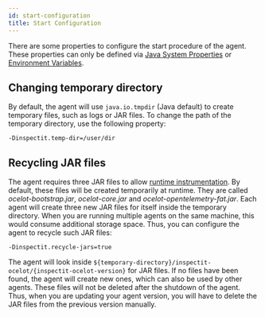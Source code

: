 ```yaml
---
id: start-configuration
title: Start Configuration
---
```


There are some properties to configure the start procedure of the agent. These properties can only be
defined via [Java System Properties](#java-system-properties) or [Environment Variables](#os-environment-variables).

## Changing temporary directory

By default, the agent will use ``java.io.tmpdir`` (Java default) to create temporary files, such as logs or
JAR files. To change the path of the temporary directory, use the following property:

```
-Dinspectit.temp-dir=/user/dir
```

## Recycling JAR files

The agent requires three JAR files to allow [runtime instrumentation](instrumentation/instrumentation.md).
By default, these files will be created temporarily at runtime. They are called _ocelot-bootstrap.jar_, _ocelot-core.jar_ and
_ocelot-opentelemetry-fat.jar_. 
Each agent will create three new JAR files for itself inside the temporary directory.
When you are running multiple agents on the same machine, this would consume additional storage space.
Thus, you can configure the agent to recycle such JAR files:

```
-Dinspectit.recycle-jars=true
```
The agent will look inside ``${temporary-directory}/inspectit-ocelot/{inspectit-ocelot-version}`` for JAR files.
If no files have been found, the agent will create new ones, which can also be used by other agents.
These files will not be deleted after the shutdown of the agent. Thus, when you are updating your agent version,
you will have to delete the JAR files from the previous version manually.
